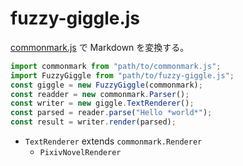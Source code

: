 # fuzzy-giggle.js
[commonmark.js](https://github.com/commonmark/commonmark.js) で Markdown を変換する。

```js
import commonmark from "path/to/commonmark.js";
import FuzzyGiggle from "path/to/fuzzy-giggle.js";
const giggle = new FuzzyGiggle(commonmark);
const readder = new commonmark.Parser();
const writer = new giggle.TextRenderer();
const parsed = reader.parse("Hello *world*");
const result = writer.render(parsed);
```

-   `TextRenderer` extends `commonmark.Renderer`
    -   `PixivNovelRenderer`

